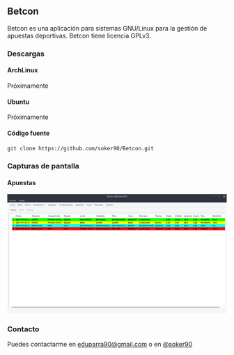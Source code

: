 ## Betcon

Betcon es una aplicación para sistemas GNU/Linux para la gestión de apuestas deportivas. Betcon tiene licencia GPLv3.

### Descargas

#### ArchLinux
Próximamente

#### Ubuntu
Próximamente

#### Código fuente

```
git clone https://github.com/soker90/Betcon.git
```

### Capturas de pantalla

#### Apuestas

![bets](images/1.png)



### Contacto
Puedes contactarme en [eduparra90@gmail.com](mailto:eduparra90@gmail.com) o en [@soker90](http://twitter.com/soker90)






